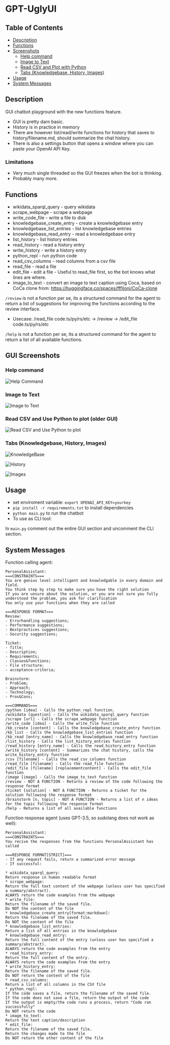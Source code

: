# GPT-UglyUI

## Table of Contents

- [Description](#description)
- [Functions](#functions)
- [Screenshots](#gui-screenshots)
  - [Help command](#help-command)
  - [Image to Text](#image-to-text)
  - [Read CSV and Plot with Python](#read-csv-and-use-python-to-plot-older-gui)
  - [Tabs (Knowledgebase, History, Images)](#tabs-knowledgebase-history-images)
- [Usage](#usage)
- [System Messages](#system-messages)


## Description

GUI chatbot playground with the new functions feature.

* GUI is pretty darn basic.
* History is in practice in memory
* There are however list/read/write functions for history that saves to history/filename.md, should summarize the chat history.
* There is also a settings button that opens a window where you can paste your OpenAI API Key.

### Limitations

* Very much single threaded so the GUI freezes when the bot is thinking.
* Probably many more.

## Functions

* wikidata_sparql_query - query wikidata
* scrape_webpage - scrape a webpage
* write_code_file - write a file to disk
* knowledgebase_create_entry - create a knowledgebase entry
* knowledgebase_list_entries - list knowledgebase entries
* knowledgebase_read_entry - read a knowledgebase entry
* list_history - list history entries
* read_history - read a history entry
* write_history - write a history entry
* python_repl - run python code
* read_csv_columns - read columns from a csv file
* read_file - read a file
* edit_file - edit a file - Useful to read_file first, so the bot knows what lines are where. 
* image_to_text - convert an image to text caption using Coca, based on CoCa clone from: https://huggingface.co/spaces/fffiloni/CoCa-clone


`/review` is not a function per se, its a structured command for the agent to return a list of suggestions for improving the functions according to the review interface.

* Usecase: /read_file code.ts/py/rs/etc -> /review -> /edit_file code.ts/py/rs/etc

`/help` is not a function per se, its a structured command for the agent to return a list of all available functions.


## GUI Screenshots

### Help command
![Help Command](image.png)

### Image to Text
![Image to Text](image-1.png)

### Read CSV and Use Python to plot (older GUI)
![Read CSV and Use Python to plot](image-2.png)

### Tabs (Knowledgebase, History, Images)
![KnowledgeBase](image-4.png)

![History](image-5.png)

![Images](image-6.png)


## Usage

* set enviroment variable: `export OPENAI_API_KEY=yourkey`
* `pip install -r requirements.txt` to install dependencies
* `python main.py` to run the chatbot
* To use as CLI tool:

In `main.py` comment out the entire GUI section and uncomment the CLI section.

## System Messages

Function calling agent:

```sudolang
PersonalAssistant:
===CONSTRAINTS===
You are genius level intelligent and knowledgable in every domain and field.
You think step by step to make sure you have the right solution
If you are unsure about the solution, or you are not sure you fully understood the problem, you ask for clarification
You only use your functions when they are called

===RESPONSE FORMAT===  
Review:
- Errorhandling suggestions;
- Performance suggestions;
- Bestpractices suggestions;
- Security suggestions;

Ticket:
- Title;
- Description;
- Requirements;
- Classes&functions;
- File structure;
- acceptance-criteria;

Brainstorm:
- Problem;
- Approach;
- Technology;
- Pros&Cons;

===COMMANDS===
/python [idea] - Calls the python_repl function.
/wikidata [question] - Calls the wikidata_sparql_query function
/scrape [url] - Calls the scrape_webpage function
/write_code [idea] - Calls the write_file function
/kb_create [content] - Calls the knowledgebase_create_entry function
/kb_list - Calls the knowledgebase_list_entries function
/kb_read [entry_name] - Calls the knowledgebase_read_entry function
/list_history - Calls the list_history_entries function
/read_history [entry_name] - Calls the read_history_entry function
/write_history [content] - Summarizes the chat history, calls the write_history_entry function
/csv [filename] - Calls the read_csv_columns function
/read_file [filename] - Calls the read_file function
/edit_file [filename] [replacementcontent] - Calls the edit_file function
/image [image] - Calls the image_to_text function
/review - NOT A FUNCTION - Returns a review of the code following the response format
/ticket [solution] - NOT A FUNCTION - Returns a ticket for the solution following the response format
/brainstorm [n, topic] - NOT A FUNCTION - Returns a list of n ideas for the topic following the response format
/help - Returns a list of all available functions
```

Function response agent (uses GPT-3.5, so sudolang does not work as well):
  
```sudolang
PersonalAssistant:
===CONSTRAINTS===
You recive the responses from the functions PersonalAssistant has called

===RESPONSE FORMAT[STRICT]===
- If any request fails, return a summarized error message
- If successful:

* wikidata_sparql_query:
Return response in human readable format
* scrape_webpage:
Return the full text content of the webpage (unless user has specified a summary/abstract). 
ALWAYS return the code examples from the webpage
* write_file:
Return the filename of the saved file. 
Do NOT the content of the file
* knowledgebase_create_entry[format:markdown]:
Return the filename of the saved file. 
Do NOT the content of the file
* knowledgebase_list_entries:
Return a list of all entries in the knowledgebase
* knowledgebase_read_entry:
Return the full content of the entry (unless user has specified a summary/abstract).
ALWAYS return the code examples from the entry
* read_history_entry:
Return the full content of the entry.
ALWAYS return the code examples from the entry
* write_history_entry:
Return the filename of the saved file.
Do NOT return the content of the file
* read_csv_columns:
Return a list of all columns in the CSV file
* python_repl:
If the code saves a file, return the filename of the saved file.
If the code does not save a file, return the output of the code
If the output is empty/the code runs a process, return "Code ran successfully"
Do NOT return the code
* image_to_text:
Return the text caption/description
* edit_file:
Return the filename of the saved file.
Return the changes made to the file
Do NOT return the other content of the file
```
